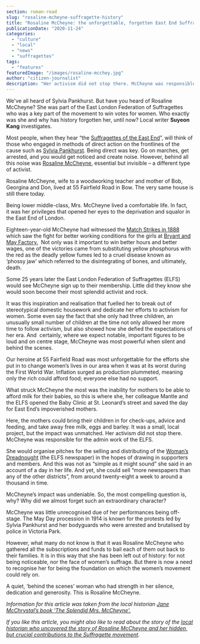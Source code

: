 ```yaml
---
section: roman-road
slug: "rosaline-mcheyne-suffragette-history"
title: "Rosaline McCheyne: the unforgettable, forgotten East End Suffragette"
publicationDate: "2020-11-24"
categories: 
  - "culture"
  - "local"
  - "news"
  - "suffragettes"
tags: 
  - "features"
featuredImage: "/images/rosaline-mcchey.jpg"
author: "citizen-journalist"
description: "Her activism did not stop there. McCheyne was responsible for the admin work of the ELFS. She would organise pitches for the selling and distributing of the Woman’s Dreadnought 	(the ELFS’s newspaper) in the hopes of drawing in supporters and members. And this was not as “simple as it might sound” she said in an account of a day in her life. And yet, she could sell “more newspapers than any of the other districts”, from around twenty-eight a week to  around a thousand in time."
---
```


We've all heard of Sylvia Pankhurst. But have you heard of Rosaline McCheyne? She was part of the East London Federation of Suffragettes who was a key part of the movement to win votes for women. Who exactly was she and why has history forgotten her, until now? Local writer **Suyeon Kang** investigates.

Most people, when they hear “the [Suffragettes of the East End](https://romanroadlondon.com/bow-suffragettes-lost-stories/)”, will think of those who engaged in methods of direct action on the frontlines of the cause such as [Sylvia Pankhurst](https://romanroadlondon.com/bows-suffragette-secrets-sylvia-pankhurst-east-end-suffrage/). Being direct was key. Go on marches, get arrested, and you would get noticed and create noise. However, behind all this noise was [Rosaline McCheyne](https://romanroadlondon.com/rosaline-mccheyne-the-splendid-mrs-mccheyne-suffragette/), essential but invisible – a different type of activist.

Rosaline McCheyne, wife to a woodworking teacher and mother of Bob, Georgina and Don, lived at 55 Fairfield Road in Bow. The very same house is still there today. 

Being lower middle-class, Mrs. McCheyne lived a comfortable life. In fact, it was her privileges that opened her eyes to the deprivation and squalor in the East End of London.

Eighteen-year-old McCheyne had witnessed the [Match Strikes in 1888](https://romanroadlondon.com/sarah-chapman-matchstick-girl-campaign-memorial/) which saw the fight for better working conditions for the girls at [Bryant and May Factory.](https://romanroadlondon.com/annie-besant-match-girl-riots-bow/)  Not only was it important to win better hours and better wages, one of the victories came from substituting yellow phosphorus with the red as the deadly yellow fumes led to a cruel disease known as ‘phossy jaw’ which referred to the disintegrating of bones, and ultimately, death.

Some 25 years later the East London Federation of Suffragettes (ELFS) would see McCheyne sign up to their membership. Little did they know she would soon become their most splendid activist and rock.

It was this inspiration and realisation that fuelled her to break out of stereotypical domestic housework and dedicate her efforts to activism for women. Some even say the fact that she only had three children, an unusually small number of children at the time not only allowed her more  time to follow activism, but also showed how she defied the expectations of her era. And  certainly, where we expect notable, important figures to be loud and on centre stage, McCheyne was most powerful when silent and behind the scenes. 

Our heroine at 55 Fairfield Road was most unforgettable for the efforts she put in to change women’s lives in our area when it was at its worst during the First World War. Inflation surged as production plummeted, meaning only the rich could afford food; everyone else had no support.

What struck McCheyne the most was the inability for mothers to be able to afford milk for their babies, so this is where she, her colleague Mantle and the ELFS opened the Baby Clinic at St. Leonard’s street and saved the day for East End’s impoverished mothers. 

Here, the mothers could bring their children in for check-ups, advice and feeding, and take away free milk, eggs and barley. It was a small, local project, but the impact was unmatched. Her activism did not stop there. McCheyne was responsible for the admin work of the ELFS. 

She would organise pitches for the selling and distributing of the [Woman’s Dreadnought](https://romanroadlondon.com/sylvia-pankhurst-womens-workers-dreadnought-newspaper-bow/) (the ELFS newspaper) in the hopes of drawing in supporters and members. And this was not as “simple as it might sound” she said in an account of a day in her life. And yet, she could sell “more newspapers than any of the other districts”, from around twenty-eight a week to around a thousand in time.

McCheyne’s impact was undeniable. So, the most compelling question is, why? Why did we almost forget such an extraordinary character?

McCheyne was little unrecognised due of her performances being off-stage. The May Day procession in 1914 is known for the protests led by Sylvia Pankhurst and her bodyguards who were arrested and brutalised by police in Victoria Park. 

However, what many do not know is that it was Rosaline McCheyne who gathered all the subscriptions and funds to bail each of them out back to their families. It is in this way that she has been left out of history: for not being noticeable, nor the face of women’s suffrage. But there is now a need to recognise her for being the foundation on which the women’s movement could rely on.

A quiet, ‘behind the scenes’ woman who had strength in her silence, dedication and generosity. This is Rosaline McCheyne.

_Information for this article was taken from the local historian [Jane McChrystal’s book ‘The Splendid Mrs. McCheyne'.](https://www.waterstones.com/book/the-splendid-mrs-mccheyne-and-the-east-london-federation-of-suffragettes/jane-mcchrystal/vera-brice/9781789631630)_

_If you like this article, you might also like to read about the story of the [local historian who uncovered the story of Rosaline McCheyne and her hidden, but crucial contributions to the Suffragette movement](https://romanroadlondon.com/rosaline-mccheyne-the-splendid-mrs-mccheyne-suffragette/)._
